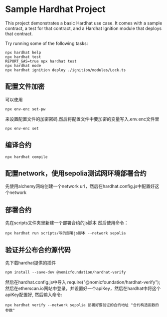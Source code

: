 # Sample Hardhat Project

This project demonstrates a basic Hardhat use case. It comes with a sample contract, a test for that contract, and a Hardhat Ignition module that deploys that contract.

Try running some of the following tasks:

```shell
npx hardhat help
npx hardhat test
REPORT_GAS=true npx hardhat test
npx hardhat node
npx hardhat ignition deploy ./ignition/modules/Lock.ts
```
## 配置文件加密
可以使用 
```shell
npx env-enc set-pw
```
来设置配置文件的加密密码,然后将配置文件中要加密的变量写入.env.enc文件里
```shell
npx env-enc set
```
## 编译合约
```shell
npx hardhat compile
```
## 配置network，使用sepolia测试网环境部署合约
先使用alchemy网站创建一个network url，然后在hardhat.config.js中配置好这个network
## 部署合约
先在scripts文件夹里新建一个部署合约的js脚本
然后使用命令：
```shell
npx hardhat run scripts/写的部署js脚本 --network sepolia
```
## 验证并公布合约源代码
先下载hardhat提供的插件
```shell
npm install --save-dev @nomicfoundation/hardhat-verify
```
然后在hardhat.config.js中导入
require("@nomicfoundation/hardhat-verify");
然后在etherscan.io网站中登录，并设置好一个apiKey，然后在hardhat中将这个apiKey配置好,
然后输入命令:
```shell
npx hardhat verify --network sepolia 部署好要验证的合约地址 "合约构造函数的参数"
```